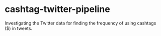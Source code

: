 # cashtag-twitter-pipeline
Investigating the Twitter data for finding the frequency of using cashtags ($) in tweets.

